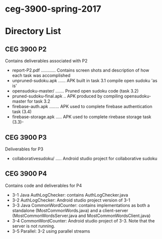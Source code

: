 # ceg-3900-spring-2017

Directory List
===========================================

CEG 3900 P2
-------------------------------------------
Contains deliverables associated with P2
- report-P2.pdf ............ Contains screen shots and description of how each task was accomplished
- unpruned-sudoku.apk ...... APK built in task 3.1 compile open sudoku 'as is'
- opensudoku-master/ ....... Pruned open sudoku code (task 3.2)
- pruned-sudoku-final.apk .. APK produced by compiling opensudoku-master for task 3.2
- firebase-auth.apk ........ APK used to complete firebase authentication task (3.4)
- firebase-storage.apk ..... APK used to complete rirebase storage task (3.3)- 


CEG 3900 P3
-------------------------------------------
Deliverables for P3
- collaborativesudoku/ ..... Android studio project for collaborative sudoku



CEG 3900 P4
-------------------------------------------
Contains code and deliverables for P4
- 3-1 Java AuthLogChecker: contains AuthLogChecker.java
- 3-2 AuthLogChecker: Android studio project version of 3-1
- 3-3 Java CommonWordCounter: contains implementations as both a standalone (MostCommonWords.java) and a client-server (MostCommonWordsServer.java and MostCommonWordsClient.java)
- 3-4 CommonWordCounter: Android studio project of 3-3. Note that the server is not running.
- 3-5 Parallel: 3-2 using parallel streams
  
  
